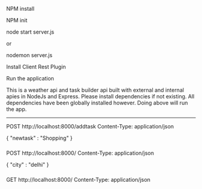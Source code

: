 NPM install

NPM init

node start server.js

or

nodemon server.js

Install Client Rest Plugin

Run the application

This is a weather api and task builder api built with external and internal apies in NodeJs and Express. 
Please install dependencies if not existing. All dependencies have been globally installed however. Doing above will run the app.

-----------------------------------------------------------------------------

POST http://localhost:8000/addtask
Content-Type: application/json

{
 "newtask" : "Shopping"
}

###

POST http://localhost:8000/
Content-Type: application/json

{
 "city" : "delhi"
}


###
GET http://localhost:8000/
Content-Type: application/json
